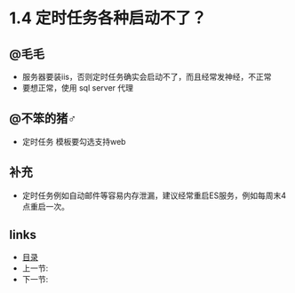 # 1.4 定时任务各种启动不了？

## @毛毛

 * 服务器要装iis，否则定时任务确实会启动不了，而且经常发神经，不正常
 * 要想正常，使用 sql server 代理
 
## @不笨的猪♂

 * 定时任务 模板要勾选支持web

## 补充
 * 定时任务例如自动邮件等容易内存泄漏，建议经常重启ES服务，例如每周末4点重启一次。
 
## links
  * [目录](<preface.md>)
  * 上一节: [](<01.2.md>)
  * 下一节: [](<01.5.md>)
